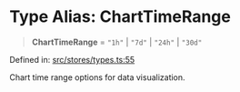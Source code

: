 # Type Alias: ChartTimeRange

> **ChartTimeRange** = `"1h"` \| `"7d"` \| `"24h"` \| `"30d"`

Defined in: [src/stores/types.ts:55](https://github.com/Nick2bad4u/Uptime-Watcher/blob/3cce0c3b352c8390536ca3c7399ece50a05faf18/src/stores/types.ts#L55)

Chart time range options for data visualization.
